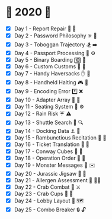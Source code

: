 # :christmas_tree: 2020 :christmas_tree:

- [x] Day 1 - Report Repair :memo: :wrench:
- [x] Day 2 - Password Philosophy :eight_spoked_asterisk: :thinking:
- [x] Day 3 - Toboggan Trajectory :snowboarder: :arrow_right:
- [x] Day 4 - Passport Processing :passport_control: :gear:
- [x] Day 5 - Binary Boarding :keycap_ten: :ticket:
- [x] Day 6 - Custom Customs :customs: :customs:
- [x] Day 7 - Handy Haversacks :hand: :baggage_claim:
- [x] Day 8 - Handheld Halting :video_game: :stop_sign:
- [x] Day 9 - Encoding Error :asterisk: :x:
- [x] Day 10 - Adapter Array :battery: :battery:
- [x] Day 11 - Seating System :seat: :gear:
- [x] Day 12 - Rain Risk :umbrella: :warning:
- [x] Day 13 - Shuttle Search :bus: :mag:
- [x] Day 14 - Docking Data :anchor: :electric_plug:
- [x] Day 15 - Rambunctious Recitation :loudspeaker: :thinking:
- [x] Day 16 - Ticket Translation :ticket: :speech_balloon:
- [x] Day 17 - Conway Cubes :black_square_button: :white_square_button:
- [x] Day 18 - Operation Order :1234: :arrows_counterclockwise:
- [x] Day 19 - Monster Messages :dragon_face: :envelope:
- [x] Day 20 - Jurassic Jigsaw :t-rex: :jigsaw:
- [x] Day 21 - Allergen Assessment :microbe: :man_health_worker:
- [x] Day 22 - Crab Combat :crab: :crossed_swords:
- [x] Day 23 - Crab Cups :crab: :cup_with_straw:
- [x] Day 24 - Lobby Layout :hotel: :world_map:
- [x] Day 25 - Combo Breaker :lock: :unlock: